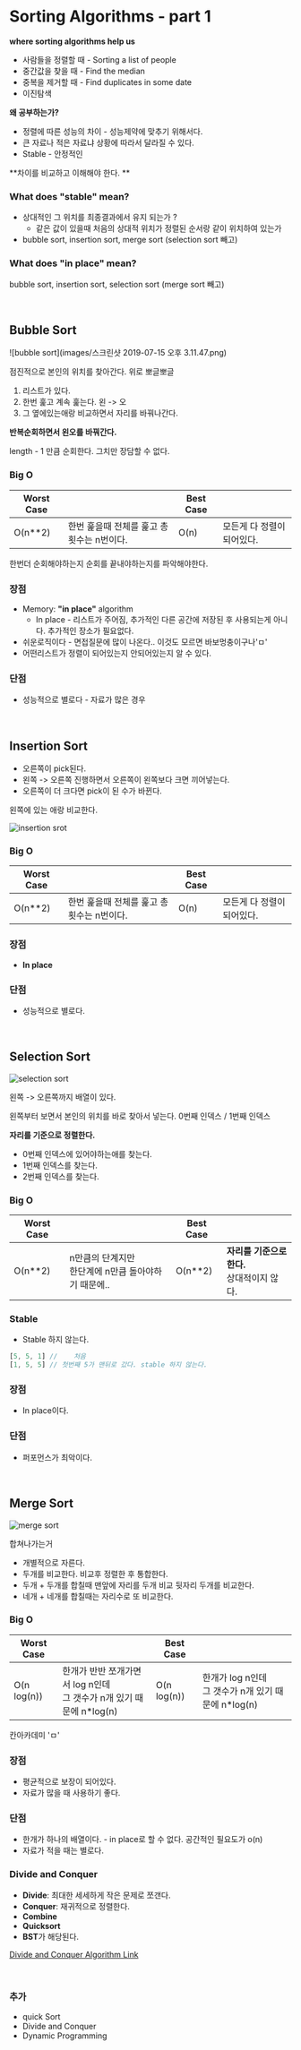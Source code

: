 # Sorting Algorithms - part 1

**where sorting algorithms help us**

* 사람들을 정렬할 때 - Sorting a list of people
* 중간값을 찾을 때 - Find the median
* 중복을 제거할 때 - Find duplicates in some date
* 이진탐색 

**왜 공부하는가?**

* 정렬에 따른 성능의 차이 - 성능제약에 맞추기 위해서다.
* 큰 자료나 적은 자료냐 상황에 따라서 달라질 수 있다.
* Stable - 안정적인 

**차이를 비교하고 이해해야 한다. **

### What does "stable" mean?

- 상대적인 그 위치를 최종결과에서 유지 되는가 ? 
  - 같은 값이 있을때 처음의 상대적 위치가 정렬된 순서랑 같이 위치하여 있는가
-  bubble sort, insertion sort, merge sort (selection sort 빼고)

### What does "in place" mean?

bubble sort, insertion sort, selection sort (merge sort 빼고)

<br>

## Bubble Sort

![bubble sort](images/스크린샷 2019-07-15 오후 3.11.47.png)

점진적으로 본인의 위치를 찾아간다. 위로 뽀글뽀글

1. 리스트가 있다. 
2. 한번 훑고 계속 훑는다. 왼 -> 오
3. 그 옆에있는애랑 비교하면서 자리를 바꿔나간다. 

**반복순회하면서 왼오를 바꿔간다.**

length - 1 만큼 순회한다. 그치만 장담할 수 없다. 

### Big O

| Worst Case |                                             | Best Case |                            |
| ---------- | ------------------------------------------- | --------- | -------------------------- |
| O(n**2)    | 한번 훑을때  전체를 훑고 총 횟수는 n번이다. | O(n)      | 모든게 다 정렬이 되어있다. |

한번더 순회해야하는지 순회를 끝내야하는지를 파악해야한다.

### 장점

* Memory: **"in place"** algorithm
  * In place - 리스트가 주어짐, 추가적인 다른 공간에 저장된 후 사용되는게 아니다. 추가적인 장소가 필요없다.
* 쉬운로직이다 - 면접질문에 많이 나온다.. 이것도 모르면 바보멍충이구나'ㅁ'
* 어떤리스트가 정렬이 되어있는지 안되어있는지 알 수 있다. 

### 단점

* 성능적으로 별로다 - 자료가 많은 경우

<br>

## Insertion Sort

* 오른쪽이 pick된다.
* 왼쪽 -> 오른쪽 진행하면서 오른쪽이 왼쪽보다 크면 끼어넣는다.
* 오른쪽이 더 크다면 pick이 된 수가 바뀐다.



왼쪽에 있는 애랑 비교한다. 

![insertion srot](images/1901a6d8c13d3268e13ed7e1abab7448.png)

### Big O

| Worst Case |                                             | Best Case |                            |
| ---------- | ------------------------------------------- | --------- | -------------------------- |
| O(n**2)    | 한번 훑을때  전체를 훑고 총 횟수는 n번이다. | O(n)      | 모든게 다 정렬이 되어있다. |

### 장점

* **In place**

### 단점

* 성능적으로 별로다.

<br>

## Selection Sort

![selection sort](images/71fd84fba86d29f6c6347dbb1b2a24ce.png)

왼쪽 -> 오른쪽까지 배열이 있다.

왼쪽부터 보면서 본인의 위치를 바로 찾아서 넣는다. 0번째 인덱스 / 1번째 인덱스 

**자리를 기준으로 정렬한다.**

* 0번째 인덱스에 있어야하는애를 찾는다. 
* 1번째 인덱스를 찾는다. 
* 2번째 인덱스를 찾는다. 

### Big O

| Worst Case |                                                          | Best Case |                                                 |
| ---------- | -------------------------------------------------------- | --------- | ----------------------------------------------- |
| O(n**2)    | n만큼의 단계지만<br />한단계에 n만큼 돌아야하기 때문에.. | O(n**2)   | **자리를 기준으로 한다.**<br />상대적이지 않다. |

### Stable

* Stable 하지 않는다. 

```js
[5, 5, 1] // 	처음
[1, 5, 5] // 첫번째 5가 맨뒤로 갔다. stable 하지 않는다.
```



### 장점

* In place이다.

### 단점

* 퍼포먼스가 최악이다.

<br>

##  Merge Sort

![merge sort](images/5b3fbfa56c92b1dd56bc2e5bb92b8d1e.png)

합쳐나가는거 

* 개별적으로 자른다.
* 두개를 비교한다. 비교후 정렬한 후 통합한다. 
* 두개 + 두개를 합칠때 맨앞에 자리를 두개 비교 뒷자리 두개를 비교한다. 
* 네개 + 네개를 합칠때는 자리수로 또 비교한다.

### Big O

| Worst Case  |                                                              | Best Case   |                                                           |
| ----------- | ------------------------------------------------------------ | ----------- | --------------------------------------------------------- |
| O(n log(n)) | 한개가 반반 쪼개가면서 log n인데 <br />그 갯수가 n개 있기 때문에 n*log(n) | O(n log(n)) | 한개가 log n인데 <br />그 갯수가 n개 있기 때문에 n*log(n) |

칸아카데미 'ㅁ' 

### 장점

* 평균적으로 보장이 되어있다. 
* 자료가 많을 때 사용하기 좋다.

### 단점

* 한개가 하나의 배열이다. - in place로 할 수 없다. 공간적인 필요도가 o(n)
* 자료가 적을 때는 별로다.

### Divide and Conquer

* **Divide**: 최대한 세세하게 작은 문제로 쪼갠다. 
* **Conquer**: 재귀적으로 정렬한다.
* **Combine**
* **Quicksort**
* **BST**가 해당된다. 

[Divide and Conquer Algorithm Link](https://www.geeksforgeeks.org/divide-and-conquer-algorithm-introduction/) 

<br>

### 추가

* quick Sort
* Divide and Conquer
* Dynamic Programming